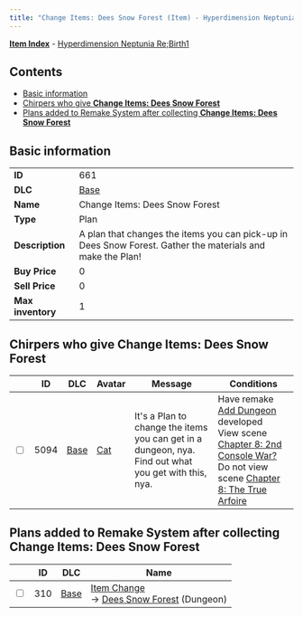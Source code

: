 ```yaml
---
title: "Change Items: Dees Snow Forest (Item) - Hyperdimension Neptunia Re;Birth1"
---
```


[**Item Index**](/neptunia/rb1/item/index.html) - [Hyperdimension Neptunia Re;Birth1](/neptunia/rb1)

## Contents

- [Basic information](#basic-information)
- [Chirpers who give **Change Items: Dees Snow Forest**](#chirpers-who-give-change-items-dees-snow-forest)
- [Plans added to Remake System after collecting **Change Items: Dees Snow Forest**](#plans-added-to-remake-system-after-collecting-change-items-dees-snow-forest)

## Basic information

|   |   |
| -- | -- |
| **ID** | 661 |
| **DLC** | [Base](/neptunia/rb1/dlc/1-base.html) |
| **Name** | Change Items: Dees Snow Forest |
| **Type** | Plan |
| **Description** | A plan that changes the items you can pick-up in Dees Snow Forest. Gather the materials and make the Plan! |
| **Buy Price** | 0 |
| **Sell Price** | 0 |
| **Max inventory** | 1 |


## Chirpers who give **Change Items: Dees Snow Forest**

|    | ID | DLC | Avatar | Message | Conditions |
| -- | -- | --- | ------ | ------- | ---------- |
| <input type="checkbox" id="rb1-chirper-event-1-5094" class="trackbox" /> | 5094 | [Base](/neptunia/rb1/dlc/1-base.html) | [Cat](/neptunia/rb1/undefined/1-226-cat.html) | It's a Plan to change the items you can get in a dungeon, nya.<br />Find out what you get with this, nya. | Have remake [Add Dungeon](/neptunia/rb1/remake/1-224-add-dungeon.html) developed<br />View scene [Chapter 8: 2nd Console War?](/neptunia/rb1/scene/1-802-chapter-8-2nd-console-war.html)<br />Do not view scene [Chapter 8: The True Arfoire](/neptunia/rb1/scene/1-807-chapter-8-the-true-arfoire.html) |


## Plans added to Remake System after collecting **Change Items: Dees Snow Forest**

|    | ID | DLC | Name |
| -- | -- | --- | ---- |
| <input type="checkbox" id="rb1-remake-1-310" class="trackbox" /> | 310 | [Base](/neptunia/rb1/dlc/1-base.html) | [Item Change](/neptunia/rb1/remake/1-310-item-change.html)<br /> → [Dees Snow Forest](/neptunia/rb1/dungeon/1-121-dees-snow-forest.html) (Dungeon) |
